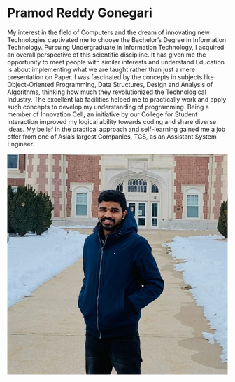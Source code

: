 # Pramod Reddy Gonegari

My interest in the field of Computers and the dream of innovating new Technologies
captivated me to choose the Bachelor’s Degree in Information Technology. Pursuing
Undergraduate in Information Technology, I acquired an overall perspective of this scientific
discipline. It has given me the opportunity to meet people with similar interests and understand
Education is about implementing what we are taught rather than just a mere presentation on Paper.
I was fascinated by the concepts in subjects like Object-Oriented Programming, Data Structures,
Design and Analysis of Algorithms, thinking how much they revolutionized the Technological
Industry. The excellent lab facilities helped me to practically work and apply such concepts to
develop my understanding of programming. Being a member of Innovation Cell, an initiative by
our College for Student interaction improved my logical ability towards coding and share diverse
ideas. My belief in the practical approach and self-learning gained me a job offer from one of
Asia’s largest Companies, TCS, as an Assistant System Engineer.

![My Picture](Pramod.jpg)


